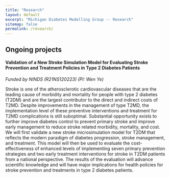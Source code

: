 ```yaml
---
title: "Research"
layout: default
excerpt: "Michigan Diabetes Modelling Group -- Research"
sitemap: false
permalink: /research/
---
```


## Ongoing projects

#### Validation of a New Stroke Simulation Model for Evaluating Stroke Prevention and Treatment Policies in Type 2 Diabetes Patients

*Funded by NINDS (R21NS120223) (PI: Wen Ye)*

Stroke is one of the atherosclerotic cardiovascular diseases that are the leading cause of morbidity and mortality for people with type 2 diabetes (T2DM) and are the largest contributor to the direct and indirect costs of T2MD. Despite improvements in the management of type T2MD, the implementation level of these preventive interventions and treatment for T2MD complications is still suboptimal. Substantial opportunity exists to further improve diabetes control to prevent primary stroke and improve early management to reduce stroke related morbidity, mortality, and cost. We will first validate a new stroke microsimulation model for T2DM that reflects the modern paradigm of diabetes progression, stroke management, and treatment. This model will then be used to evaluate the cost-effectiveness of enhanced levels of implementing seven primary prevention strategies and two early treatment interventions for stroke in T2DM patients from a national perspective. The results of the evaluation will advance scientific knowledge and will have major implications for health policies for stroke prevention and treatments in type 2 diabetes patients. 

